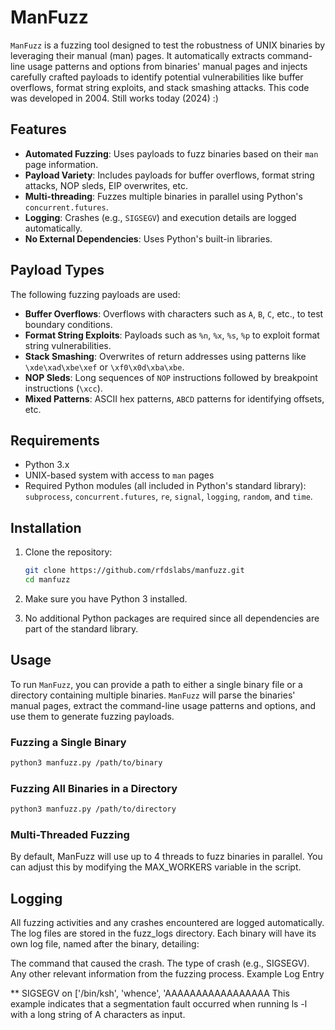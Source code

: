 # ManFuzz

`ManFuzz` is a fuzzing tool designed to test the robustness of UNIX binaries by leveraging their manual (man) pages. It automatically extracts command-line usage patterns and options from binaries' manual pages and injects carefully crafted payloads to identify potential vulnerabilities like buffer overflows, format string exploits, and stack smashing attacks. This code was developed in 2004. Still works today (2024) :)

## Features

- **Automated Fuzzing**: Uses payloads to fuzz binaries based on their `man` page information.
- **Payload Variety**: Includes payloads for buffer overflows, format string attacks, NOP sleds, EIP overwrites, etc.
- **Multi-threading**: Fuzzes multiple binaries in parallel using Python's `concurrent.futures`.
- **Logging**: Crashes (e.g., `SIGSEGV`) and execution details are logged automatically.
- **No External Dependencies**: Uses Python's built-in libraries.

## Payload Types

The following fuzzing payloads are used:

- **Buffer Overflows**: Overflows with characters such as `A`, `B`, `C`, etc., to test boundary conditions.
- **Format String Exploits**: Payloads such as `%n`, `%x`, `%s`, `%p` to exploit format string vulnerabilities.
- **Stack Smashing**: Overwrites of return addresses using patterns like `\xde\xad\xbe\xef` or `\xf0\x0d\xba\xbe`.
- **NOP Sleds**: Long sequences of `NOP` instructions followed by breakpoint instructions (`\xcc`).
- **Mixed Patterns**: ASCII hex patterns, `ABCD` patterns for identifying offsets, etc.

## Requirements

- Python 3.x
- UNIX-based system with access to `man` pages
- Required Python modules (all included in Python's standard library): `subprocess`, `concurrent.futures`, `re`, `signal`, `logging`, `random`, and `time`.

## Installation

1. Clone the repository:

    ```bash
    git clone https://github.com/rfdslabs/manfuzz.git
    cd manfuzz
    ```

2. Make sure you have Python 3 installed.

3. No additional Python packages are required since all dependencies are part of the standard library.

## Usage

To run `ManFuzz`, you can provide a path to either a single binary file or a directory containing multiple binaries. `ManFuzz` will parse the binaries' manual pages, extract the command-line usage patterns and options, and use them to generate fuzzing payloads.

### Fuzzing a Single Binary

```bash
python3 manfuzz.py /path/to/binary

 ```

### Fuzzing All Binaries in a Directory

```bash
python3 manfuzz.py /path/to/directory
 ```


### Multi-Threaded Fuzzing

By default, ManFuzz will use up to 4 threads to fuzz binaries in parallel. You can adjust this by modifying the MAX_WORKERS variable in the script.


## Logging

All fuzzing activities and any crashes encountered are logged automatically. The log files are stored in the fuzz_logs directory. Each binary will have its own log file, named after the binary, detailing:

The command that caused the crash.
The type of crash (e.g., SIGSEGV).
Any other relevant information from the fuzzing process.
Example Log Entry

** SIGSEGV on ['/bin/ksh', 'whence', 'AAAAAAAAAAAAAAAAA
This example indicates that a segmentation fault occurred when running ls -l with a long string of A characters as input.
